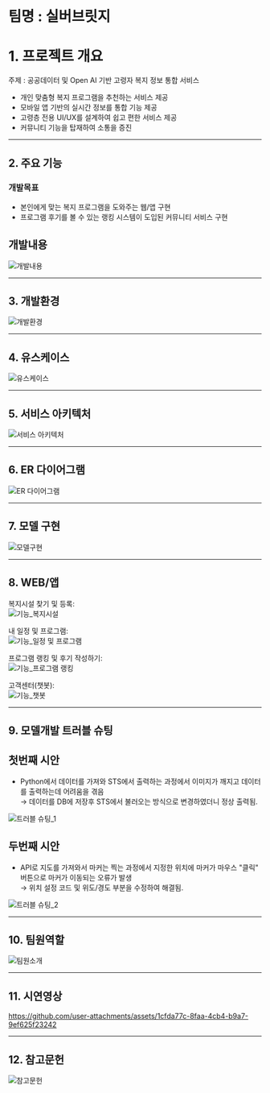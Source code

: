 # 팀명 : 실버브릿지

# 1. 프로젝트 개요
주제 : 공공데이터 및 Open AI 기반 고령자 복지 정보 통합 서비스
- 개인 맞춤형 복지 프로그램을 추천하는 서비스 제공
- 모바일 앱 기반의 실시간 정보를 통합 기능 제공
- 고령층 전용 UI/UX를 설계하여 쉽고 편한 서비스 제공
- 커뮤니티 기능을 탑재하여 소통을 증진

---

## 2. 주요 기능
### 개발목표
- 본인에게 맞는 복지 프로그램을 도와주는 웹/앱 구현
- 프로그램 후기를 볼 수 있는 랭킹 시스템이 도입된 커뮤니티 서비스 구현

## 개발내용
![개발내용](./img/개발내용.png)

---

## 3. 개발환경
![개발환경](./img/개발환경.png)

---

## 4. 유스케이스
![유스케이스](./img/유스케이스.png)

---

## 5. 서비스 아키텍처
![서비스 아키텍처](./img/서비스%20아키텍쳐.png)

---

## 6. ER 다이어그램
![ER 다이어그램](./img/ER%20다이어그램.png)

---

## 7. 모델 구현
![모델구현](./img/모델구현.png)

---

## 8. WEB/앱 

복지시설 찾기 및 등록:  
![기능_복지시설](./img/기능_복지시설.png)

내 일정 및 프로그램:  
![기능_일정 및 프로그램](./img/기능_일정%20및%20프로그램.png)

프로그램 랭킹 및 후기 작성하기:  
![기능_프로그램 랭킹](./img/기능_프로그램%20랭킹.png)

고객센터(챗봇):  
![기능_챗봇](./img/기능_챗봇.png)

---

## 9. 모델개발 트러블 슈팅

## 첫번째 시안
- Python에서 데이터를 가져와 STS에서 출력하는 과정에서 이미지가 깨지고 데이터를 출력하는데 어려움을 겪음  
  → 데이터를 DB에 저장후 STS에서 불러오는 방식으로 변경하였더니 정상 출력됨.

![트러블 슈팅_1](./img/트러블%20슈팅_1.png)

## 두번째 시안
- API로 지도를 가져와서 마커는 찍는 과정에서 지정한 위치에 마커가 마우스 "클릭" 버튼으로 마커가 이동되는 오류가 발생  
  → 위치 설정 코드 및 위도/경도 부분을 수정하여 해결됨.

![트러블 슈팅_2](./img/트러블%20슈팅_2.png)

---

## 10. 팀원역할
![팀원소개](./img/팀원소개.png)

---

## 11. 시연영상
https://github.com/user-attachments/assets/1cfda77c-8faa-4cb4-b9a7-9ef625f23242

---

## 12. 참고문헌
![참고문헌](./img/참고문헌.png)
